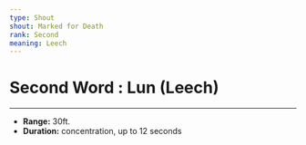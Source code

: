 ```yaml
---
type: Shout
shout: Marked for Death
rank: Second
meaning: Leech
---
```

# Second Word : Lun (Leech)
---
- **Range:** 30ft.
- **Duration:** concentration, up to 12 seconds